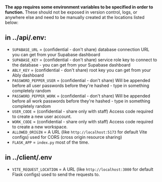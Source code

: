 **The app requires some environment variables to be specified in order to function.** These should not be exposed in version control, logs, or anywhere else and need to be manually created at the locations listed below:

## in ../api/.env:

- `SUPABASE_URL` = (confidential - don't share) database connection URL you can get from your Supabase dashboard
- `SUPABASE_KEY` = (confidential - don't share) service role key to connect to the database - you can get from your Supabase dashboard
- `ABLY_KEY` = (confidential - don't share) root key you can get from your Ably dashboard
- `PASSWORD_PEPPER_USER` = (confidential - don't share) Will be appended before all user passwords before they're hashed - type in something completely random
- `PASSWORD_PEPPER_WORK` = (confidential - don't share) Will be appended before all work passwords before they're hashed - type in something completely random
- `USER_CODE` = (confidential - share only with staff) Access code required to create a new user account.
- `WORK_CODE` = (confidential - share only with staff) Access code required to create a new workspace.
- `ALLOWED_ORIGIN` = A URL (like `http://localhost:5173` for default Vite configs) used for CORS (cross origin resource sharing)
- `FLASK_APP` = `index.py` most of the time.

## in ../client/.env

- `VITE_REQUEST_LOCATION` = A URL (like `http://localhost:3000` for default Flask configs) used to send the requests to.
